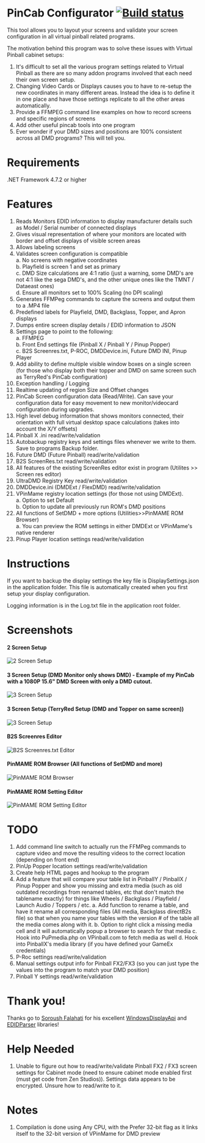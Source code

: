# PinCab Configurator [![Build status](https://ci.appveyor.com/api/projects/status/rdqo2s3b82l0gpe7?svg=true)](https://ci.appveyor.com/project/xantari/PinCabScreenConfigurator)
This tool allows you to layout your screens and validate your screen configuration in all virtual pinball related programs.

The motivation behind this program was to solve these issues with Virtual Pinball cabinet setups:

1. It's difficult to set all the various program settings related to Virtual Pinball as there are so many addon programs involved that each need their own screen setup.
2. Changing Video Cards or Displays causes you to have to re-setup the new coordinates in many different areas. Instead the idea is to define it in one place and have those settings
replicate to all the other areas automatically.
3. Provide a FFMPEG command line examples on how to record screens and specific regions of screens
4. Add other useful pincab tools into one program
5. Ever wonder if your DMD sizes and positions are 100% consistent across all DMD programs? This will tell you.

# Requirements

.NET Framework 4.7.2 or higher

# Features

1. Reads Monitors EDID information to display manufacturer details such as Model / Serial number of connected displays
2. Gives visual representation of where your monitors are located with border and offset displays of visible screen areas
3. Allows labeling screens
4. Validates screen configuration is compatible   
	a. No screens with negative coordinates  
	b. Playfield is screen 1 and set as primary  
	c. DMD Size calculations are 4:1 ratio (just a warning, some DMD's are not 4:1 like the sega DMD's, and the other unique ones like the TMNT / Dataeast ones)  
	d. Ensure all monitors set to 100% Scaling (no DPI scaling)  
5. Generates FFMPeg commands to capture the screens and output them to a .MP4 file
6. Predefined labels for Playfield, DMD, Backglass, Topper, and Apron displays
7. Dumps entire screen display details / EDID information to JSON
8. Settings page to point to the following:  
   	a. FFMPEG  
	b. Front End settings file (Pinball X / Pinball Y / Pinup Popper)  
	c. B2S Screenres.txt, P-ROC, DMDDevice.ini, Future DMD INI, Pinup Player  
9. Add ability to define multiple visible window boxes on a single screen (for those who display both their topper and DMD on same screen such as TerryRed's PinCab configuration)
10. Exception handling / Logging
11. Realtime updating of region Size and Offset changes
12. PinCab Screen configuration data (Read/Write). Can save your configuration data for easy movement to new monitor/videocard configuration during upgrades.
13. High level debug information that shows monitors connected, their orientation with full virtual desktop space calculations (takes into account the X/Y offsets)
14. Pinball X .ini read/write/validation
15. Autobackup registry keys and settings files whenever we write to them. Save to programs Backup folder.
16. Future DMD (Future Pinball) read/write/validation
17. B2S ScreenRes.txt read/write/validation
18. All features of the existing ScreenRes editor exist in program (Utilites >> Screen res editor)
19. UltraDMD Registry Key read/write/validation
20. DMDDevice.ini (DMDExt / FlexDMD) read/write/validation
21. VPinMame registry location settings (for those not using DMDExt).  
	a. Option to set Default  
	b. Option to update all previously run ROM's DMD positions  
22. All functions of SetDMD + more options (Utilities>>PinMAME ROM Browser)  
	a. You can preview the ROM settings in either DMDExt or VPinMame's native renderer  
23. Pinup Player location settings read/write/validation

# Instructions

If you want to backup the display settings the key file is DisplaySettings.json in the application folder. This file is automatically created when you first setup your display configuration.

Logging information is in the Log.txt file in the application root folder.

# Screenshots

#### 2 Screen Setup  

![2 Screen Setup](https://github.com/xantari/PinCabScreenConfigurator/raw/master/Screenshots/Screenshot_2Screens.png "2 Screen Setup")

#### 3 Screen Setup (DMD Monitor only shows DMD) - Example of my PinCab with a 1080P 15.6" DMD Screen with only a DMD cutout.
![3 Screen Setup](https://github.com/xantari/PinCabScreenConfigurator/raw/master/Screenshots/Screenshot_3Screens.png "3 Screen Setup")

#### 3 Screen Setup (TerryRed Setup (DMD and Topper on same screen))
![3 Screen Setup](https://github.com/xantari/PinCabScreenConfigurator/raw/master/Screenshots/Screenshot_3ScreensV2.png "3 Screen Setup")

#### B2S Screenres Editor
![B2S Screenres.txt Editor](https://github.com/xantari/PinCabScreenConfigurator/raw/master/Screenshots/B2sScreenresEditor.png "B2S Screenres Editor")

#### PinMAME ROM Browser (All functions of SetDMD and more)
![PinMAME ROM Browser](https://github.com/xantari/PinCabScreenConfigurator/raw/master/Screenshots/PinMameROMBrowserScreenshot.png "PinMAME ROM Browser")

#### PinMAME ROM Setting Editor
![PinMAME ROM Setting Editor](https://github.com/xantari/PinCabScreenConfigurator/raw/master/Screenshots/PinMameRomEditorScreenshot.png "PinMAME ROM Setting Editor")

# TODO
1. Add command line switch to actually run the FFMPeg commands to capture video and move the resulting videos to the correct location (depending on front end)
2. PinUp Popper location settings read/write/validation
3. Create help HTML pages and hookup to the program
4. Add a feature that will compare your table list in PinballY / PinballX / Pinup Popper and show you missing and extra media (such as old outdated recordings from renamed tables, etc that don't match the tablename exactly)
for things like Wheels / Backglass / Playfield / Launch Audio / Toppers / etc.
	a. Add function to rename a table, and have it rename all corresponding files (All media, Backglass directB2s file) so that when you name your tables with the version # of the table all the media comes along with it.
	b. Option to right click a missing media cell and it will automatically popup a browser to search for that media
	c. Hook into PuPmedia.php on VPinball.com to fetch media as well
	d. Hook into PinballX's media library (if you have defined your GameEx credentials)
5. P-Roc settings read/write/validation
6. Manual settings output info for Pinball FX2/FX3 (so you can just type the values into the program to match your DMD position)
7.  Pinball Y settings read/write/validation



# Thank you!
Thanks go to [Soroush Falahati](https://github.com/falahati) for his excellent [WindowsDisplayApi](https://github.com/falahati/WindowsDisplayAPI) and [EDIDParser](https://github.com/falahati/EDIDParser) libraries!

# Help Needed

1. Unable to figure out how to read/write/validate Pinball FX2 / FX3 screen settings for Cabinet mode (need to ensure cabinet mode enabled first (must get code from Zen Studios)).
Settings data appears to be encrypted. Unsure how to read/write to it.

# Notes
1. Compilation is done using Any CPU, with the Prefer 32-bit flag as it links itself to the 32-bit version of VPinMame for DMD preview